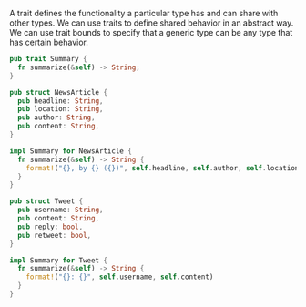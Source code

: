 A trait defines the functionality a particular type has and can share with other types. 
We can use traits to define shared behavior in an abstract way. 
We can use trait bounds to specify that a generic type can be any type that has certain behavior.

```rs
pub trait Summary {
  fn summarize(&self) -> String;
}
```

```rs
pub struct NewsArticle {
  pub headline: String,
  pub location: String,
  pub author: String,
  pub content: String,
}

impl Summary for NewsArticle {
  fn summarize(&self) -> String {
    format!("{}, by {} ({})", self.headline, self.author, self.location)
  }
}

pub struct Tweet {
  pub username: String,
  pub content: String,
  pub reply: bool,
  pub retweet: bool,
}

impl Summary for Tweet {
  fn summarize(&self) -> String {
    format!("{}: {}", self.username, self.content)
  }
}

```